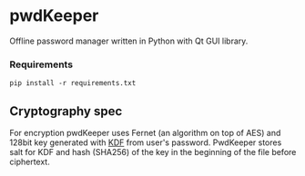# pwdKeeper
Offline password manager written in Python with Qt GUI library.

### Requirements
```
pip install -r requirements.txt
```

## Cryptography spec
For encryption pwdKeeper uses Fernet (an algorithm on top of AES) and 128bit key generated with [KDF](https://en.wikipedia.org/wiki/Key_derivation_function "KDF") from user's password.
PwdKeeper stores salt for KDF and hash (SHA256) of the key in the beginning of the file before ciphertext.
